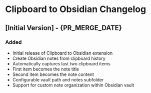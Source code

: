 # Clipboard to Obsidian Changelog

## [Initial Version] - {PR_MERGE_DATE}

### Added

- Initial release of Clipboard to Obsidian extension
- Create Obsidian notes from clipboard history
- Automatically captures last two clipboard items
- First item becomes the note title
- Second item becomes the note content
- Configurable vault path and notes subfolder
- Support for custom note organization within Obsidian vault
